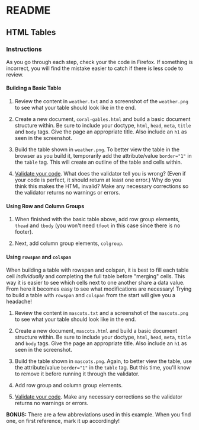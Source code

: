 # README

## HTML Tables

### Instructions

As you go through each step, check your the code in Firefox. If something is incorrect, you will find the mistake easier to catch if there is less code to review.

#### Building a Basic Table

1. Review the content in `weather.txt` and a screenshot of the `weather.png` to see what your table should look like in the end.

2. Create a new document, `coral-gables.html` and build a basic document structure within. Be sure to include your doctype, `html`, `head`, `meta`, `title` and `body` tags. Give the page an appropriate title. Also include an `h1` as seen in the screenshot.

3. Build the table shown in `weather.png`. To better view the table in the browser as you build it, temporarily add the attribute/value `border="1"` in the `table` tag. This will create an outline of the table and cells within.

4. [Validate your code](https://validator.w3.org). What does the validator tell you is wrong? (Even if your code is perfect, it should return at least one error.) Why do you think this makes the HTML invalid? Make any necessary corrections so the validator returns no warnings or errors.

#### Using Row and Column Groups

1. When finished with the basic table above, add row group elements, `thead` and `tbody` (you won't need `tfoot` in this case since there is no footer).

2. Next, add column group elements, `colgroup`.

#### Using `rowspan` and `colspan`

When building a table with rowspan and colspan, it is best to fill each table cell *individually* and completing the full table before "merging" cells. This way it is easier to see which cells next to one another share a data value. From here it becomes easy to see what modifications are necessary! Trying to build a table with `rowspan` and `colspan` from the start will give you a headache!

1. Review the content in `mascots.txt` and a screenshot of the `mascots.png` to see what your table should look like in the end.

2. Create a new document, `mascots.html` and build a basic document structure within. Be sure to include your doctype, `html`, `head`, `meta`, `title` and `body` tags. Give the page an appropriate title. Also include an `h1` as seen in the screenshot.

3. Build the table shown in `mascots.png`. Again, to better view the table, use the attribute/value `border="1"` in the `table` tag. But this time, you'll know to remove it before running it through the validator.

4. Add row group and column group elements.

5. [Validate your code](https://validator.w3.org). Make any necessary corrections so the validator returns no warnings or errors.

**BONUS:** There are a few abbreviations used in this example. When you find one, on first reference, mark it up accordingly!
